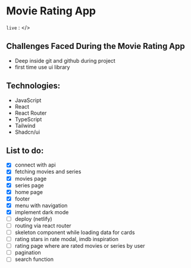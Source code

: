 # Movie Rating App

`live` : </>

## Challenges Faced During the Movie Rating App

- Deep inside git and github during project
- first time use ui library

## Technologies:

- JavaScript
- React
- React Router
- TypeScript
- Tailwind
- Shadcn/ui

## List to do:

- [x] connect with api
- [x] fetching movies and series
- [x] movies page
- [x] series page
- [x] home page
- [x] footer
- [x] menu with navigation
- [x] implement dark mode
- [ ] deploy (netlify)
- [ ] routing via react router
- [ ] skeleton component while loading data for cards
- [ ] rating stars in rate modal, imdb inspiration
- [ ] rating page where are rated movies or series by user
- [ ] pagination
- [ ] search function
